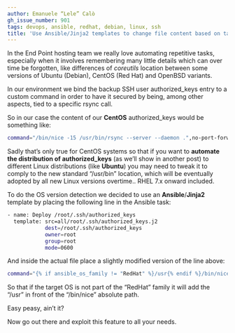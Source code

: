 ```yaml
---
author: Emanuele “Lele” Calò
gh_issue_number: 901
tags: devops, ansible, redhat, debian, linux, ssh
title: 'Use Ansible/Jinja2 templates to change file content based on target OS'
---
```


In the End Point hosting team we really love automating repetitive tasks, especially when it involves remembering many little details which can over time be forgotten, like differences of *coreutils* location between some versions of Ubuntu (Debian), CentOS (Red Hat) and OpenBSD variants.

In our environment we bind the backup SSH user authorized_keys entry to a custom command in order to have it secured by being, among other aspects, tied to a specific rsync call.

So in our case the content of our **CentOS** authorized_keys would be something like:

```bash
command="/bin/nice -15 /usr/bin/rsync --server --daemon .",no-port-forwarding,no-X11-forwarding,no-agent-forwarding,no-pty ssh-rsa AAAB3[...]Q== endpoint-backup
```

Sadly that’s only true for CentOS systems so that if you want to **automate the distribution of authorized_keys** (as we’ll show in another post) to different Linux distributions (like **Ubuntu**) you may need to tweak it to comply to the new standard “/usr/bin” location, which will be eventually adopted by all new Linux versions overtime.. RHEL 7.x onward included.

To do the OS version detection we decided to use an **Ansible**/**Jinja2** template by placing the following line in the Ansible task:

```bash
- name: Deploy /root/.ssh/authorized_keys
  template: src=all/root/.ssh/authorized_keys.j2
            dest=/root/.ssh/authorized_keys
            owner=root
            group=root
            mode=0600
```

And inside the actual file place a slightly modified version of the line above:

```bash
command="{% if ansible_os_family != "RedHat" %}/usr{% endif %}/bin/nice -15 /usr/bin/rsync --server --daemon .",no-port-forwarding,no-X11-forwarding,no-agent-forwarding,no-pty ssh-rsa AAAB3[...]Q== endpoint-backup"
```

So that if the target OS is not part of the “RedHat” family it will add the “/usr” in front of the “/bin/nice” absolute path.

Easy peasy, ain’t it?

Now go out there and exploit this feature to all your needs.
